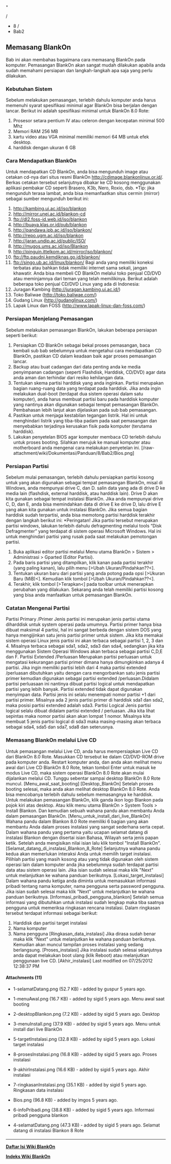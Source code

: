 

    *









  /


  * 8  /
  * Bab2
## Memasang BlankOn
Bab ini akan membahas bagaimana cara memasang BlankOn pada komputer. Pemasangan
BlankOn akan sangat mudah dilakukan apabila anda sudah memahami persiapan dan
langkah-langkah apa saja yang perlu dilakukan.
### Kebutuhan Sistem
Sebelum melakukan pemasangan, terlebih dahulu komputer anda harus memenuhi
syarat spesifikasi minimal agar BlankOn bisa berjalan dengan lancar. Berikut
ini adalah spesifikasi minimal untuk BlankOn 8.0 Rote:
   1. Prosesor setara pentium IV atau celeron dengan kecepatan minimal 500 Mhz
   1. Memori RAM 256 MB
   1. kartu video atau VGA minimal memiliki memori 64 MB untuk efek desktop.
   1. harddisk dengan ukuran 6 GB
### Cara Mendapatkan BlankOn
Untuk mendapatkan CD BlankOn, anda bisa mengunduh image atau cetakan cd-nya
dari situs resmi BlankOn ​http://cdimage.blankonlinux.or.id/. Berkas cetakan
tersebut selanjutnya dibakar ke CD kosong menggunakan aplikasi pembakar CD
seperti Brasero, K3b, Nero, Roxio, dsb.
*Tip: jika mengunduh terasa lambat, anda bisa memanfaatkan situs cermin
(mirror) sebagai sumber mengunduh berikut ini:
   1. ​http://kambing.ui.ac.id/iso/blankon
   1. ​http://mirror.unej.ac.id/blankon-cd
   1. ​ftp://dl2.foss-id.web.id/iso/blankon
   1. ​http://buaya.klas.or.id/pub/blankon
   1. ​http://pandawa.ipb.ac.id/iso/blankon/
   1. ​http://repo.ugm.ac.id/iso/blankon
   1. ​http://jaran.undip.ac.id/public/ISO/
   1. ​http://mugos.ums.ac.id/iso/Blankon
   1. ​http://pinguin.ittelkom.ac.id/mirror/iso/blankon/
   1. ​ftp://ftp.paudni.kemdiknas.go.id/blankon/
   1. ​ftp://singo.ub.ac.id/linux/blankon/
Bagi anda yang memiliki koneksi terbatas atau bahkan tidak memiliki internet
sama sekali, jangan khawatir. Anda bisa membeli CD BlankOn melalui toko penjual
CD/DVD atau meminjamnya dari teman yang telah memilikinya. Berikut adalah
beberapa toko penjual CD/DVD Linux yang ada di Indonesia:
   1. Juragan Kambing (​http://juragan.kambing.ui.ac.id/)
   1. Toko Baliwae (​http://toko.baliwae.com/)
   1. Gudang Linux (​http://gudanglinux.com/)
   1. Lapak Linux dan FOSS (​http://www.lapak-linux-dan-foss.com/)
### Persiapan Menjelang Pemasangan
Sebelum melakukan pemasangan BlankOn, lakukan beberapa persiapan seperti
berikut:
   1. Persiapkan CD BlankOn sebagai bekal proses pemasangan, baca kembali sub
      bab sebelumnya untuk mengetahui cara mendapatkan CD BlankOn, pastikan CD
      dalam keadaan baik agar proses pemasangan lancar.
   1. Backup atau buat cadangan dari data penting anda ke media penyimpanan
      cadangan (seperti Flashdisk, Harddisk, CD/DVD) agar data anda aman dan
      terhindar dari resiko kehilangan data.
   1. Tentukan skema partisi harddisk yang anda inginkan. Partisi merupakan
      bagian ruang-ruang data yang terdapat pada harddisk. Jika anda ingin
      melakukan dual-boot (terdapat dua sistem operasi dalam satu komputer),
      anda harus membuat partisi baru pada harddisk komputer yang nantinya akan
      digunakan sebagai tempat pemasangan BlankOn. Pembahasan lebih lanjut akan
      dijelaskan pada sub bab pemasangan.
   1. Pastikan untuk menjaga kestabilan tegangan listrik. Hal ini untuk
      menghindari listrik yang tiba-tiba padam pada saat pemasangan dan
      menyebabkan terjadinya kerusakan fisik pada komputer (terutama harddisk).
   1. Lakukan penyetelan BIOS agar komputer membaca CD terlebih dahulu untuk
      proses booting. Silahkan merujuk ke manual komputer atau motherboard anda
      mengenai cara melakukan penyetelan ini.
[/raw-attachment/wiki/Dokumentasi/Panduan/8/Bab2/Bios.png]
### Persiapan Partisi
Sebelum mulai pemasangan, terlebih dahulu persiapkan partisi kosong untuk yang
akan digunakan sebagai tempat pemasangan BlankOn, misal di Windows, anda
mempunyai drive C, dan D. salin data yang ada di drive D ke media lain
(flashdisk, external harddisk, atau harddisk lain). Drive D akan kita gunakan
sebagai tempat instalasi BlankOn. Jika anda mempunyai drive C, D, dan E, anda
bisa memindahkan data di drive E ke drive D, lalu drive E yang akan kita
gunakan untuk instalasi BlankOn. Jika semua bagian harddisk sudah terpartisi,
anda bisa memotong partisi harddisk terakhir dengan langkah berikut ini:
*Peringatan! Jika partisi tersebut merupakan partisi windows, lakukan terlebih
dahulu defragmenting melalui tools “Disk Defragmenter” yang terdapat di sistem
operasi Microsoft Windows. Hal ini untuk menghindari partisi yang rusak pada
saat melakukan pemotongan partisi.
   1. Buka aplikasi editor partisi melalui Menu utama BlankOn > Sistem >
      Administrasi > Gparted (Editor Partisi).
   1. Pada baris partisi yang ditampilkan, klik kanan pada partisi terakhir
      (yang paling kanan), lalu pilih menu [>Ubah Ukuran/Pindahkan??<].
   1. Tentukan ukuran baru dari partisi yang anda potong pada opsi [>Ukuran
      Baru (MiB)<]. Kemudian klik tombol [>Ubah Ukuran/Pindahkan??<].
   1. Terakhir, klik tombol [>Terapkan<] pada toolbar untuk menerapkan
      perubahan yang dilakukan.
Sekarang anda telah memiliki partisi kosong yang bisa anda manfaatkan untuk
pemasangan BlankOn.
### Catatan Mengenai Partisi
Partisi Primary /Primer
Jenis partisi ini merupakan jenis partisi utama diharddisk untuk system operasi
pada umumnya. Partisi primer hanya bisa dibuat maksimal 4 partisi, hal ini
sangat berbeda dengan sistem DOS yang hanya mengijinkan satu jenis partisi
primer untuk sistem. Jika kita memakai sistem operasi Linux jenis partisi ini
akan terbaca sebagai partisi 1, 2, 3 dan 4. Misalnya terbaca sebagai sda1,
sda2, sda3 dan sda4, sedangkan jika kita menggunakan Sistem Operasi Windows
akan terbaca sebagai partisi C,D,E dan F.
Partisi Extended /Perluasan Merupakan partisi perluasan untuk mengatasi
kekurangan partisi primer dimana hanya dimungkinkan adanya 4 partisi. Jika
ingin memiliki partisi lebih dari 4 maka partisi extended /perluasan dibutuhkan
yaitu dengan cara mengorbankan satu jenis partisi primer kemudian digunakan
sebagai partisi extended /perluasan.Didalam partisi perluasaan ini nantinya
dibuat partisi logical untuk mendapatkan partisi yang lebih banyak. Partisi
extended tidak dapat digunakan menyimpan data. Partisi jenis ini selalu
menempati nomor partisi +1 dari partisi primer. Misalnya ada 2 jenis partisi
primer di harddisk sda1 dan sda2, maka posisi partisi extended adalah sda3.
Partisi Logical Jenis partisi logical selalu dibuat didalam partisi extended /
perluasan. Jika kita lihat sepintas maka nomor partisi akan akan lompat 1
nomor. Misalnya kita membuat 5 jenis partisi logical di sda3 maka masing-masing
akan terbaca sebagai sda4, sda5 dan sda7, sda8 dan seterusnya.
### Memasang BlankOn melalui Live CD
Untuk pemasangan melalui Live CD, anda harus mempersiapkan Live CD dari BlankOn
8.0 Rote. Masukkan CD tersebut ke dalam CD/DVD-ROM drive pada komputer anda.
Restart komputer anda, dan anda akan melihat menu awal dari Live CD BlankOn 8.0
Rote, tekan tombol Enter untuk masuk ke modus Live CD, maka sistem operasi
BlankOn 8.0 Rote akan mulai dijalankan melalui CD. Tunggu sebentar sampai
desktop BlankOn 8.0 Rote muncul.
[Menu_awal_saat_booting]
[Desktop_BlankOn]
Setelah proses booting selesai, maka anda akan melihat desktop BlankOn 8.0
Rote. Anda bisa mencobanya terlebih dahulu sebelum memasangnya ke harddisk.
Untuk melakukan pemasangan BlankOn, klik ganda ikon logo Blankon pada pojok
kiri atas desktop. Atau klik menu utama BlankOn > System Tools > Install
Blankon. Dan kemudian sebuah wahana pandu akan membantu Anda dalam pemasangan
BlankOn.
[Menu_untuk_install_dari_live_BlankOn]
Wahana pandu dalam Blankon 8.0 Rote memiliki 6 bagian yang akan membantu Anda
dalam proses instalasi yang sangat sederhana serta cepat. Dalam wahana pandu
yang pertama yaitu ucapan selamat datang di instalasi Blankon dengan disertai
isian Bahasa, Wilayah serta jenis papan ketik. Setelah anda mengisikan nilai
isian lalu klik tombol "Install BlankOn".
[Selamat_datang_di_instalasi_Blankon_8_Rote]
Selanjutnya wahana pandu kedua akan memerlukan interaksi Anda untuk memilih
target instalasi. Pilihlah partisi yang masih kosong atau yang tidak digunakan
oleh sistem operasi lain dalam komputer anda jika sebelumnya sudah terdapat
partisi data atau sistem operasi lain. Jika isian sudah selesai maka klik
"Next" untuk melanjutkan ke wahana panduan berikutnya.
[Lokasi_target_instalasi]
Dalam wahana pandu ketiga anda diminta untuk memasukkan informasi pribadi
tentang nama komputer, nama pengguna serta password pengguna. Jika isian sudah
selesai maka klik "Next" untuk melanjutkan ke wahana panduan berikutnya.
[Informasi_pribadi_pengguna_blankon]
Setelah semua informasi yang dibutuhkan untuk instalasi sudah lengkap maka tiba
saatnya pengguna untuk memeriksa ringkasan rencana instalasi. Dalam ringkasan
tersebut terdapat informasi sebagai berikut:
   1. Harddisk dan partisi target instalasi
   2. Nama komputer
   3. Nama pengguna
[Ringkasan_data_instalasi]
Jika dirasa sudah benar maka klik "Next" untuk melanjutkan ke wahana panduan
berikutnya.
Kemudian akan muncul tampilan proses instalasi yang sedang berlangsung.
[Proses_instalasi]
Jika instalasi sudah selesai selanjutnya anda dapat melakukan boot ulang (klik
Reboot) atau melanjutkan penggunaan live CD.
[Akhir_instalasi]
Last modified on 07/25/2012 12:38:37 PM
#### Attachments (11)
  * 1-selamatDatang.png​ (52.7 KB) - added by guspur 5 years ago.
  * 1-menuAwal.png​ (16.7 KB) - added by sigid 5 years ago. Menu awal saat
      booting
  * 2-desktopBlankon.png​ (7.2 KB) - added by sigid 5 years ago. Desktop
   
  * 3-menuInstall.png​ (37.9 KB) - added by sigid 5 years ago. Menu untuk
      install dari live BlankOn
  * 5-targetInstalasi.png​ (32.8 KB) - added by sigid 5 years ago. Lokasi
      target instalasi
  * 8-prosesInstalasi.png​ (16.8 KB) - added by sigid 5 years ago. Proses
      instalasi
  * 9-akhirInstalasi.png​ (16.6 KB) - added by sigid 5 years ago. Akhir
      instalasi
  * 7-ringkasanInstalasi.png​ (35.1 KB) - added by sigid 5 years ago.
      Ringkasan data instalasi
  * Bios.png​ (96.8 KB) - added by imgos 5 years ago.
  * 6-infoPribadi.png​ (38.8 KB) - added by sigid 5 years ago. Informasi
      pribadi pengguna blankon
  * 4-selamatDatang.png​ (47.3 KB) - added by sigid 5 years ago. Selamat
      datang di instalasi Blankon 8 Rote
#### 
    
 
 
 
 
 
---
[**Daftar Isi Wiki BlankOn**](/DaftarIsi/README.md)
 
[**Indeks Wiki BlankOn**](/Indeks.md)
